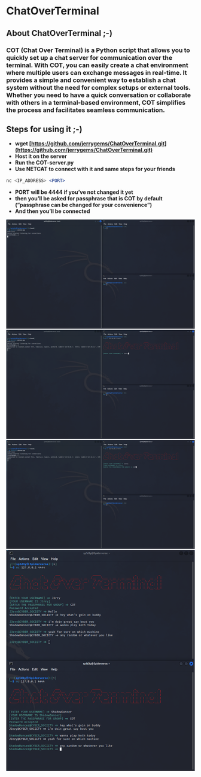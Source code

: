 # ChatOverTerminal

## **About ChatOverTerminal ;-)**

### COT (Chat Over Terminal) is a Python script that allows you to quickly set up a chat server for communication over the terminal. With COT, you can easily create a chat environment where multiple users can exchange messages in real-time. It provides a simple and convenient way to establish a chat system without the need for complex setups or external tools. Whether you need to have a quick conversation or collaborate with others in a terminal-based environment, COT simplifies the process and facilitates seamless communication.

## Steps for using it ;-)

- **wget [https://github.com/jerrygems/ChatOverTerminal.git](https://github.com/jerrygems/ChatOverTerminal.git)**
- **Host it on the server**
- **Run the COT-server.py**
- **Use NETCAT to connect with it and same steps for your friends**

```jsx
nc <IP_ADDRESS> <PORT>
```

- **PORT will be 4444 if you’ve not changed it yet**
- **then you’ll be asked for passphrase that is COT by default (”passphrase can be changed for your convenience”)**
- **And then you’ll be connected**

<img src="src/win1.png" alt="..." />


<img src="src/win2.png" alt="..." />


<img src="src/win3.png" alt="..." />


<img src="src/win4.png" alt="..." />
